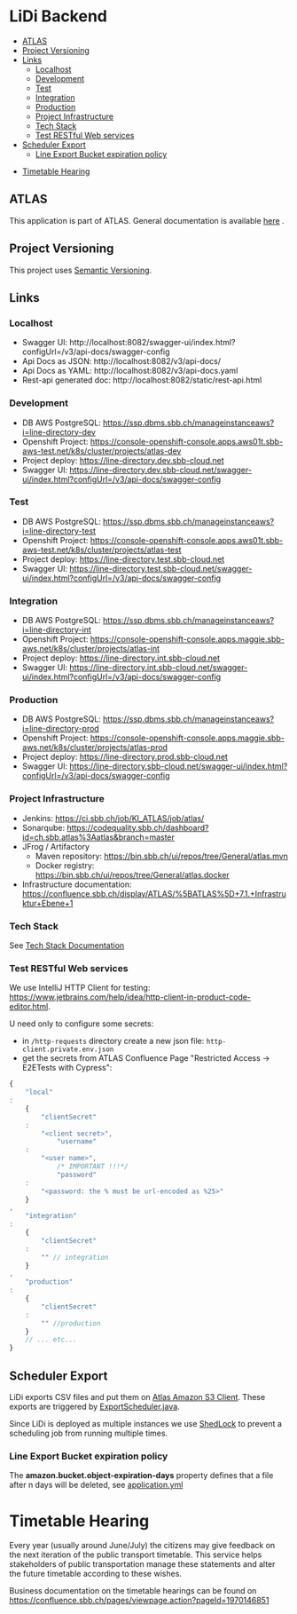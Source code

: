 # LiDi Backend

<!-- toc -->

  * [ATLAS](#atlas)
  * [Project Versioning](#project-versioning)
  * [Links](#links)
    + [Localhost](#localhost)
    + [Development](#development)
    + [Test](#test)
    + [Integration](#integration)
    + [Production](#production)
    + [Project Infrastructure](#project-infrastructure)
    + [Tech Stack](#tech-stack)
    + [Test RESTful Web services](#test-restful-web-services)
  * [Scheduler Export](#scheduler-export)
    + [Line Export Bucket expiration policy](#line-export-bucket-expiration-policy)
- [Timetable Hearing](#timetable-hearing)

<!-- tocstop -->

## ATLAS

This application is part of ATLAS. General documentation is
available [here](https://code.sbb.ch/projects/KI_ATLAS/repos/atlas-backend/browse/README.md#big-picture)
.

## Project Versioning

This project uses [Semantic Versioning](https://semver.org/).


## Links

### Localhost

* Swagger UI: http://localhost:8082/swagger-ui/index.html?configUrl=/v3/api-docs/swagger-config
* Api Docs as JSON: http://localhost:8082/v3/api-docs/
* Api Docs as YAML: http://localhost:8082/v3/api-docs.yaml
* Rest-api generated doc: http://localhost:8082/static/rest-api.html

### Development

* DB AWS PostgreSQL: https://ssp.dbms.sbb.ch/manageinstanceaws?i=line-directory-dev
* Openshift
  Project: https://console-openshift-console.apps.aws01t.sbb-aws-test.net/k8s/cluster/projects/atlas-dev
* Project deploy: https://line-directory.dev.sbb-cloud.net
* Swagger
  UI: https://line-directory.dev.sbb-cloud.net/swagger-ui/index.html?configUrl=/v3/api-docs/swagger-config

### Test

* DB AWS PostgreSQL: https://ssp.dbms.sbb.ch/manageinstanceaws?i=line-directory-test
* Openshift
  Project: https://console-openshift-console.apps.aws01t.sbb-aws-test.net/k8s/cluster/projects/atlas-test
* Project deploy: https://line-directory.test.sbb-cloud.net
* Swagger
  UI: https://line-directory.test.sbb-cloud.net/swagger-ui/index.html?configUrl=/v3/api-docs/swagger-config

### Integration

* DB AWS PostgreSQL: https://ssp.dbms.sbb.ch/manageinstanceaws?i=line-directory-int
* Openshift
  Project: https://console-openshift-console.apps.maggie.sbb-aws.net/k8s/cluster/projects/atlas-int
* Project deploy: https://line-directory.int.sbb-cloud.net
* Swagger
  UI: https://line-directory.int.sbb-cloud.net/swagger-ui/index.html?configUrl=/v3/api-docs/swagger-config

### Production

* DB AWS PostgreSQL: https://ssp.dbms.sbb.ch/manageinstanceaws?i=line-directory-prod
* Openshift
  Project: https://console-openshift-console.apps.maggie.sbb-aws.net/k8s/cluster/projects/atlas-prod
* Project deploy: https://line-directory.prod.sbb-cloud.net
* Swagger
  UI:  https://line-directory.sbb-cloud.net/swagger-ui/index.html?configUrl=/v3/api-docs/swagger-config

### Project Infrastructure

* Jenkins: https://ci.sbb.ch/job/KI_ATLAS/job/atlas/
* Sonarqube: https://codequality.sbb.ch/dashboard?id=ch.sbb.atlas%3Aatlas&branch=master
* JFrog / Artifactory
    * Maven repository: https://bin.sbb.ch/ui/repos/tree/General/atlas.mvn
    * Docker registry: https://bin.sbb.ch/ui/repos/tree/General/atlas.docker
* Infrastructure
  documentation: https://confluence.sbb.ch/display/ATLAS/%5BATLAS%5D+7.1.+Infrastruktur+Ebene+1

### Tech Stack

See [Tech Stack Documentation](../documentation/tech-stack-service.md)

### Test RESTful Web services

We use IntelliJ HTTP Client for
testing: https://www.jetbrains.com/help/idea/http-client-in-product-code-editor.html.

U need only to configure some secrets:

* in `/http-requests` directory create a new json file: `http-client.private.env.json`
* get the secrets from ATLAS Confluence Page "Restricted Access -> E2ETests with Cypress":

```javascript
{
    "local"
:
    {
        "clientSecret"
    :
        "<client secret>",
            "username"
    :
        "<user name>",
            /* IMPORTANT !!!*/
            "password"
    :
        "<password: the % must be url-encoded as %25>"
    }
,
    "integration"
:
    {
        "clientSecret"
    :
        "" // integration
    }
,
    "production"
:
    {
        "clientSecret"
    :
        "" //production 
    }
    // ... etc...
}
```

## Scheduler Export

LiDi exports CSV files and put them on [Atlas Amazon S3 Client](../amazon-s3/README.md).
These exports are triggered
by [ExportScheduler.java](src/main/java/ch/sbb/line/directory/scheduler/ExportScheduler.java).

Since LiDi is deployed as multiple instances we
use [ShedLock](https://github.com/lukas-krecan/ShedLock) to prevent a scheduling job from running
multiple times.

### Line Export Bucket expiration policy

The **amazon.bucket.object-expiration-days** property defines that a file after n days will be
deleted, see [application.yml](src/main/resources/application-local.yml)

# Timetable Hearing

Every year (usually around June/July) the citizens may give feedback on the next iteration of the public transport timetable.
This service helps stakeholders of public transportation manage these statements and alter the future timetable according to
these wishes.

Business documentation on the timetable hearings can be found on https://confluence.sbb.ch/pages/viewpage.action?pageId=1970146851